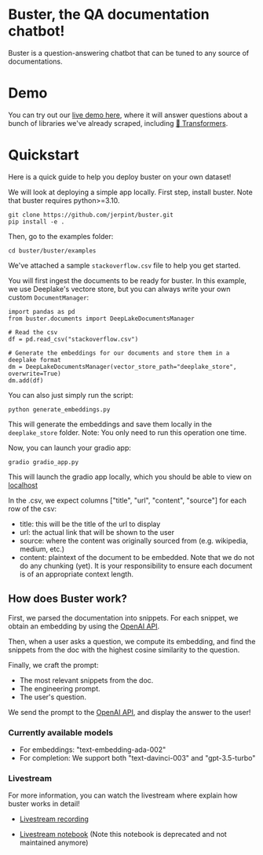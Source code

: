 # Buster, the QA documentation chatbot!

Buster is a question-answering chatbot that can be tuned to any source of documentations.

# Demo

You can try out our [live demo here](https://huggingface.co/spaces/jerpint/buster), where it will answer questions about a bunch of libraries we've already scraped, including [🤗 Transformers](https://huggingface.co/docs/transformers/index).


# Quickstart

Here is a quick guide to help you deploy buster on your own dataset!

We will look at deploying a simple app locally.
First step, install buster. Note that buster requires python>=3.10.

```
git clone https://github.com/jerpint/buster.git
pip install -e .
```

Then, go to the examples folder:

    cd buster/buster/examples

We've attached a sample `stackoverflow.csv` file to help you get started.

You will first ingest the documents to be ready for buster. In this example, we use Deeplake's vectore store, but you can always write your own custom `DocumentManager`:


    import pandas as pd
    from buster.documents import DeepLakeDocumentsManager

    # Read the csv
    df = pd.read_csv("stackoverflow.csv")

    # Generate the embeddings for our documents and store them in a deeplake format
    dm = DeepLakeDocumentsManager(vector_store_path="deeplake_store", overwrite=True)
    dm.add(df)

You can also just simply run the script:

    python generate_embeddings.py


This will generate the embeddings and save them locally in the `deeplake_store` folder.
Note: You only need to run this operation one time.

Now, you can launch your gradio app:

    gradio gradio_app.py

This will launch the gradio app locally, which you should be able to view on [localhost]( http://127.0.0.1:7860)

In the .csv, we expect columns ["title", "url", "content", "source"] for each row of the csv:

* title: this will be the title of the url to display
* url: the actual link that will be shown to the user
* source: where the content was originally sourced from (e.g. wikipedia, medium, etc.)
* content: plaintext of the document to be embedded. Note that we do not do any chunking (yet). It is your responsibility to ensure each document is of an appropriate context length.

## How does Buster work?

First, we parsed the documentation into snippets. For each snippet, we obtain an embedding by using the [OpenAI API](https://beta.openai.com/docs/guides/embeddings/what-are-embeddings).

Then, when a user asks a question, we compute its embedding, and find the snippets from the doc with the highest cosine similarity to the question.

Finally, we craft the prompt:
- The most relevant snippets from the doc.
- The engineering prompt.
- The user's question.

We send the prompt to the [OpenAI API](https://beta.openai.com/docs/api-reference/completions), and display the answer to the user!

### Currently available models

- For embeddings: "text-embedding-ada-002"
- For completion: We support both "text-davinci-003" and "gpt-3.5-turbo"

### Livestream

For more information, you can watch the livestream where explain how buster works in detail!

- [Livestream recording](https://youtu.be/LB5g-AhfPG8)

- [Livestream notebook](https://colab.research.google.com/drive/1CosxSNod48KrkyBn5_vkeleb7u0CrBa6) (Note this notebook is deprecated and not maintained anymore)

